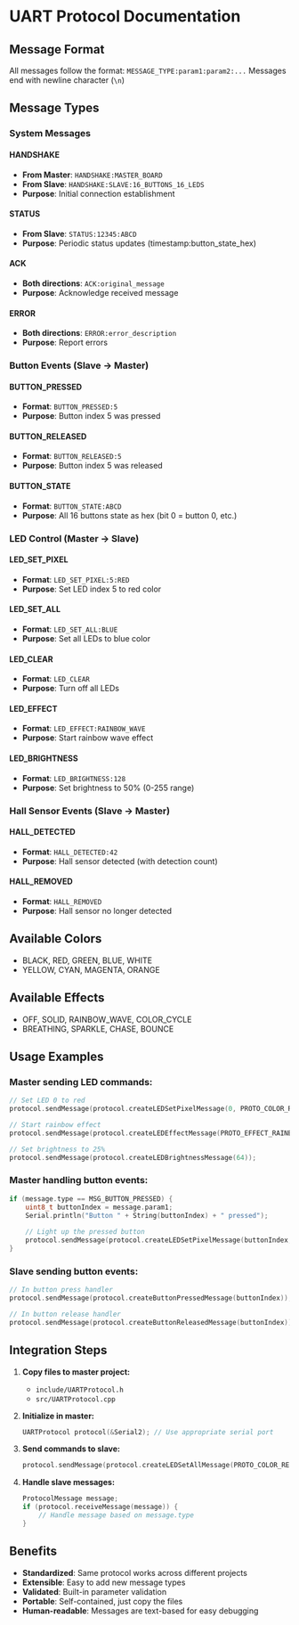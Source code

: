 # UART Protocol Documentation

## Message Format
All messages follow the format: `MESSAGE_TYPE:param1:param2:...`
Messages end with newline character (`\n`)

## Message Types

### System Messages

#### HANDSHAKE
- **From Master**: `HANDSHAKE:MASTER_BOARD`
- **From Slave**: `HANDSHAKE:SLAVE:16_BUTTONS_16_LEDS`
- **Purpose**: Initial connection establishment

#### STATUS
- **From Slave**: `STATUS:12345:ABCD`
- **Purpose**: Periodic status updates (timestamp:button_state_hex)

#### ACK
- **Both directions**: `ACK:original_message`
- **Purpose**: Acknowledge received message

#### ERROR
- **Both directions**: `ERROR:error_description`
- **Purpose**: Report errors

### Button Events (Slave → Master)

#### BUTTON_PRESSED
- **Format**: `BUTTON_PRESSED:5`
- **Purpose**: Button index 5 was pressed

#### BUTTON_RELEASED
- **Format**: `BUTTON_RELEASED:5`
- **Purpose**: Button index 5 was released

#### BUTTON_STATE
- **Format**: `BUTTON_STATE:ABCD`
- **Purpose**: All 16 buttons state as hex (bit 0 = button 0, etc.)

### LED Control (Master → Slave)

#### LED_SET_PIXEL
- **Format**: `LED_SET_PIXEL:5:RED`
- **Purpose**: Set LED index 5 to red color

#### LED_SET_ALL
- **Format**: `LED_SET_ALL:BLUE`
- **Purpose**: Set all LEDs to blue color

#### LED_CLEAR
- **Format**: `LED_CLEAR`
- **Purpose**: Turn off all LEDs

#### LED_EFFECT
- **Format**: `LED_EFFECT:RAINBOW_WAVE`
- **Purpose**: Start rainbow wave effect

#### LED_BRIGHTNESS
- **Format**: `LED_BRIGHTNESS:128`
- **Purpose**: Set brightness to 50% (0-255 range)

### Hall Sensor Events (Slave → Master)

#### HALL_DETECTED
- **Format**: `HALL_DETECTED:42`
- **Purpose**: Hall sensor detected (with detection count)

#### HALL_REMOVED
- **Format**: `HALL_REMOVED`
- **Purpose**: Hall sensor no longer detected

## Available Colors
- BLACK, RED, GREEN, BLUE, WHITE
- YELLOW, CYAN, MAGENTA, ORANGE

## Available Effects
- OFF, SOLID, RAINBOW_WAVE, COLOR_CYCLE
- BREATHING, SPARKLE, CHASE, BOUNCE

## Usage Examples

### Master sending LED commands:
```cpp
// Set LED 0 to red
protocol.sendMessage(protocol.createLEDSetPixelMessage(0, PROTO_COLOR_RED));

// Start rainbow effect
protocol.sendMessage(protocol.createLEDEffectMessage(PROTO_EFFECT_RAINBOW_WAVE));

// Set brightness to 25%
protocol.sendMessage(protocol.createLEDBrightnessMessage(64));
```

### Master handling button events:
```cpp
if (message.type == MSG_BUTTON_PRESSED) {
    uint8_t buttonIndex = message.param1;
    Serial.println("Button " + String(buttonIndex) + " pressed");
    
    // Light up the pressed button
    protocol.sendMessage(protocol.createLEDSetPixelMessage(buttonIndex, PROTO_COLOR_GREEN));
}
```

### Slave sending button events:
```cpp
// In button press handler
protocol.sendMessage(protocol.createButtonPressedMessage(buttonIndex));

// In button release handler  
protocol.sendMessage(protocol.createButtonReleasedMessage(buttonIndex));
```

## Integration Steps

1. **Copy files to master project:**
   - `include/UARTProtocol.h`
   - `src/UARTProtocol.cpp`

2. **Initialize in master:**
   ```cpp
   UARTProtocol protocol(&Serial2); // Use appropriate serial port
   ```

3. **Send commands to slave:**
   ```cpp
   protocol.sendMessage(protocol.createLEDSetAllMessage(PROTO_COLOR_RED));
   ```

4. **Handle slave messages:**
   ```cpp
   ProtocolMessage message;
   if (protocol.receiveMessage(message)) {
       // Handle message based on message.type
   }
   ```

## Benefits
- **Standardized**: Same protocol works across different projects
- **Extensible**: Easy to add new message types
- **Validated**: Built-in parameter validation
- **Portable**: Self-contained, just copy the files
- **Human-readable**: Messages are text-based for easy debugging